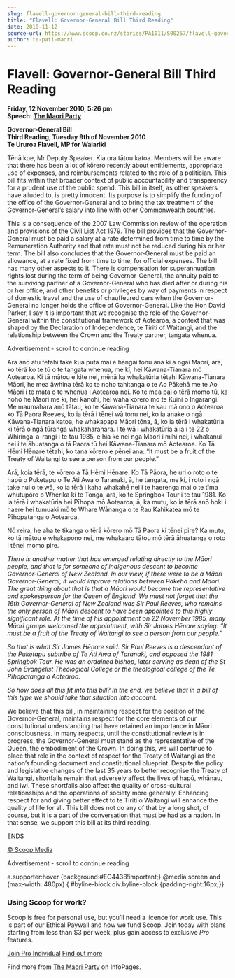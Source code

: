 ```yaml
---
slug: flavell-governor-general-bill-third-reading
title: "Flavell: Governor-General Bill Third Reading"
date: 2010-11-12
source-url: https://www.scoop.co.nz/stories/PA1011/S00267/flavell-governor-general-bill-third-reading.htm
author: te-pati-maori
---
```

Flavell: Governor-General Bill Third Reading
============================================

**Friday, 12 November 2010, 5:26 pm**  
**Speech: [The Maori Party](https://info.scoop.co.nz/The_Maori_Party)**

**Governor-General Bill**  
**Third Reading, Tuesday 9th of November 2010**  
**Te Ururoa Flavell, MP for Waiariki**

Tēnā koe, Mr Deputy Speaker. Kia ora tātou katoa. Members will be aware that there has been a lot of kōrero recently about entitlements, appropriate use of expenses, and reimbursements related to the role of a politician. This bill fits within that broader context of public accountability and transparency for a prudent use of the public spend. This bill in itself, as other speakers have alluded to, is pretty innocent. Its purpose is to simplify the funding of the office of the Governor-General and to bring the tax treatment of the Governor-General’s salary into line with other Commonwealth countries.

This is a consequence of the 2007 Law Commission review of the operation and provisions of the Civil List Act 1979. The bill provides that the Governor-General must be paid a salary at a rate determined from time to time by the Remuneration Authority and that rate must not be reduced during his or her term. The bill also concludes that the Governor-General must be paid an allowance, at a rate fixed from time to time, for official expenses. The bill has many other aspects to it. There is compensation for superannuation rights lost during the term of being Governor-General, the annuity paid to the surviving partner of a Governor-General who has died after or during his or her office, and other benefits or privileges by way of payments in respect of domestic travel and the use of chauffeured cars when the Governor-General no longer holds the office of Governor-General. Like the Hon David Parker, I say it is important that we recognise the role of the Governor-General within the constitutional framework of Aotearoa, a context that was shaped by the Declaration of Independence, te Tiriti of Waitangi, and the relationship between the Crown and the Treaty partner, tangata whenua.

Advertisement - scroll to continue reading





Arā anō atu tētahi take kua puta mai e hāngai tonu ana ki a ngāi Māori, arā, ko tērā ko te tū o te tangata whenua, me kī, hei Kāwana-Tianara mō Aotearoa. Ki tā mātou e kite nei, mēnā ka whakatūria tētahi Kāwana-Tianara Māori, he mea āwhina tērā ko te noho tahitanga o te Ao Pākehā me te Ao Māori i te mata o te whenua i Aotearoa nei. Ko te mea pai o tērā momo tū, ka noho he Māori me kī, hei kanohi, hei waha kōrero mo te Kuini o Ingarangi. Me maumahara anō tātau, ko te Kāwana-Tianara te kau mā ono o Aotearoa ko Tā Paora Reeves, ko ia tērā i tēnei wā tonu nei, ko ia anake o ngā Kāwana-Tianara katoa, he whakapapa Māori tōna, ā, ko ia tērā i whakatūria ki tērā o ngā tūranga whakaharahara. I te wā i whakatūria a ia i te 22 o Whiringa-ā-rangi i te tau 1985, e hia kē nei ngā Māori i mihi nei, i whakanui nei i te āhuatanga o tā Paora tū hei Kāwana-Tianara mō Aotearoa. Ko Tā Hēmi Hēnare tētahi, ko tana kōrero e pēnei ana: “It must be a fruit of the Treaty of Waitangi to see a person from our people.”

Arā, koia tērā, te kōrero a Tā Hēmi Hēnare. Ko Tā Pāora, he uri o roto o te hapū o Puketapu o Te Āti Awa o Taranaki, ā, he tangata, me ki, i roto i ngā take nui o te wā, ko ia tērā i kaha whakahē nei i te haerenga mai o te tīma whutupōro o Wherika ki te Tonga, arā, ko te Springbok Tour i te tau 1981. Ko ia tērā i whakatūria hei Pīhopa mō Aotearoa, ā, ka mutu, ko ia tērā anō hoki i haere hei tumuaki mō te Whare Wānanga o te Rau Kahikatea mō te Pīhopatanga o Aotearoa.

Nō reira, he aha te tikanga o tērā kōrero mō Tā Paora ki tēnei pire? Ka mutu, ko tā mātou e whakapono nei, me whakaaro tātou mō tērā āhuatanga o roto i tēnei momo pire.

_There is another matter that has emerged relating directly to the Māori people, and that is for someone of indigenous descent to become Governor-General of New Zealand. In our view, if there were to be a Māori Governor-General, it would improve relations between Pākehā and Māori. The great thing about that is that a Māori would become the representative and spokesperson for the Queen of England. We must not forget that the 16th Governor-General of New Zealand was Sir Paul Reeves, who remains the only person of Māori descent to have been appointed to this highly significant role. At the time of his appointment on 22 November 1985, many Māori groups welcomed the appointment, with Sir James Hēnare saying:_ _“It must be a fruit of the Treaty of Waitangi to see a person from our people.”_

_So that is what Sir James Hēnare said. Sir Paul Reeves is a descendant of the Puketapu subtribe of Te Āti Awa of Taranaki, and opposed the 1981 Springbok Tour. He was an ordained bishop, later serving as dean of the St John Evangelist Theological College or the theological college of the Te Pīhopatanga o Aotearoa._

_So how does all this fit into this bill? In the end, we believe that in a bill of this type we should take that situation into account._

We believe that this bill, in maintaining respect for the position of the Governor-General, maintains respect for the core elements of our constitutional understanding that have retained an importance in Māori consciousness. In many respects, until the constitutional review is in progress, the Governor-General must stand as the representative of the Queen, the embodiment of the Crown. In doing this, we will continue to place that role in the context of respect for the Treaty of Waitangi as the nation’s founding document and constitutional blueprint. Despite the policy and legislative changes of the last 35 years to better recognise the Treaty of Waitangi, shortfalls remain that adversely affect the lives of hapū, whānau, and iwi. These shortfalls also affect the quality of cross-cultural relationships and the operations of society more generally. Enhancing respect for and giving better effect to te Tiriti o Waitangi will enhance the quality of life for all. This bill does not do any of that by a long shot, of course, but it is a part of the conversation that must be had as a nation. In that sense, we support this bill at its third reading.

  
ENDS

[© Scoop Media](http://www.scoop.co.nz/about/terms.html)  

Advertisement - scroll to continue reading



a.supporter:hover {background:#EC4438!important;} @media screen and (max-width: 480px) { #byline-block div.byline-block {padding-right:16px;}}

### Using Scoop for work?

Scoop is free for personal use, but you’ll need a licence for work use. This is part of our Ethical Paywall and how we fund Scoop. Join today with plans starting from less than $3 per week, plus gain access to exclusive _Pro_ features.  
  
[Join Pro Individual](https://pro.scoop.co.nz/Individual/?from=ProIn24) [Find out more](https://pro.scoop.co.nz/using-scoop-for-work/?from=ProIn24)

Find more from [The Maori Party](https://info.scoop.co.nz/The_Maori_Party) on InfoPages.
